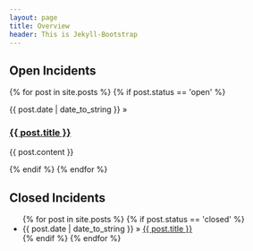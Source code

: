 ```yaml
---
layout: page
title: Overview
header: This is Jekyll-Bootstrap
---
```


## Open Incidents

{% for post in site.posts %}
{% if post.status == 'open' %}
<article>
{{ post.date | date_to_string }} &raquo; <h3><a href="{{ post.url }}">{{ post.title }}</a></h3>

{{ post.content }}
</article>
{% endif %}
{% endfor %}

## Closed Incidents
<ul class="status">
  {% for post in site.posts %}
    {% if post.status == 'closed' %}
    <li><span>{{ post.date | date_to_string }}</span> &raquo; <a href="{{ post.url }}">{{ post.title }}</a></li>
    {% endif %}
  {% endfor %}
</ul>
